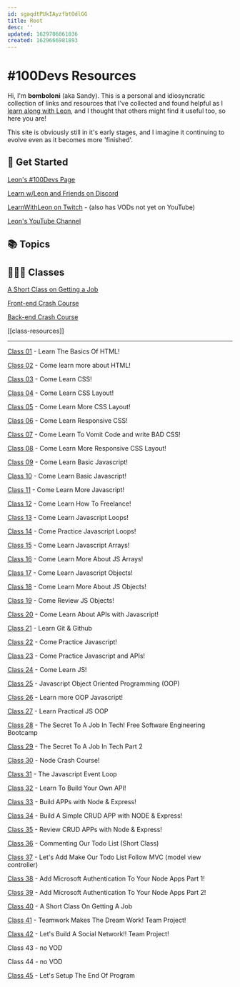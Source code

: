 ```yaml
---
id: sgaqdtPUkIAyzfbtOdlGG
title: Root
desc: ''
updated: 1629706061036
created: 1629666981893
---
```


# #100Devs Resources

Hi, I'm **bomboloni** (aka Sandy). This is a personal and idiosyncratic collection of links and resources that I've collected and found helpful as I [learn along with Leon](https://leonnoel.com/100devs/), and I thought that others might find it useful too, so here you are!

This site is obviously still in it's early stages, and I imagine it continuing to evolve even as it becomes more 'finished'.

## 🚀 Get Started

[Leon's #100Devs Page](https://leonnoel.com/100devs/)

[Learn w/Leon and Friends on Discord](https://leonnoel.com/discord)

[LearnWithLeon on Twitch](https://www.twitch.tv/learnwithleon) - (also has VODs not yet on YouTube)

[Leon's YouTube Channel](https://www.youtube.com/channel/UCGiRSHBdWuCgjgmPPz_13xw)

## 📚 Topics

## 🧑🏽‍💻 Classes

[A Short Class on Getting a Job](https://www.youtube.com/watch?v=x3-O-Ond9AI)

[Front-end Crash Course](https://www.youtube.com/watch?v=eAe4GmiUm2I)

[Back-end Crash Course](https://www.youtube.com/watch?v=U8UnY9R9R0E)

[[class-resources]]

---

[Class 01](https://youtu.be/YRemMgGfbKg) - Learn The Basics Of HTML!

[Class 02](https://youtu.be/N2VlXVZJIcY) - Come learn more about HTML!

[Class 03](https://youtu.be/h3wVQJ6SNfY) - Come Learn CSS!

[Class 04](https://youtu.be/xTNCtSRz6No) - Come Learn CSS Layout!

[Class 05](https://youtu.be/P3c3ZPNAen8) - Come Learn More CSS Layout!

[Class 06](https://youtu.be/8A9OefW7dSk) - Come Learn Responsive CSS!

[Class 07](https://youtu.be/V9MtaqT8Q_A) - Come Learn To Vomit Code and write BAD CSS!

[Class 08](https://youtu.be/SV1eSbAWfWQ) - Come Learn More Responsive CSS Layout!

[Class 09](https://youtu.be/22iEEZ8FSNM) - Come Learn Basic Javascript!

[Class 10](https://youtu.be/cv8ZunU-zeU) - Come Learn Basic Javascript!

[Class 11](https://youtu.be/6tyqwLnfjNs) - Come Learn More Javascript!

[Class 12](https://youtu.be/LRPLnNLXG5o) - Come Learn How To Freelance!

[Class 13](https://youtu.be/5-OEtJFbcXQ) - Come Learn Javascript Loops!

[Class 14](https://youtu.be/7BIbHmeZBxg) - Come Practice Javascript Loops!

[Class 15](https://youtu.be/GzYiUnRhfGQ) - Come Learn Javascript Arrays!

[Class 16](https://youtu.be/p1sCXKeiA1Q) - Come Learn More About JS Arrays!

[Class 17](https://youtu.be/ySLwyeaKPvQ) - Come Learn Javascript Objects!

[Class 18](https://youtu.be/ekWRltHr_L8) - Come Learn More About JS Objects!

[Class 19](https://youtu.be/oEdb5wmmAwk) - Come Review JS Objects!

[Class 20](https://youtu.be/LJHIfPOboEE) - Come Learn About APIs with Javascript!

[Class 21](https://youtu.be/ljdyXldzBKA) - Learn Git & Github

[Class 22](https://youtu.be/yEfvsafFVXQ) - Come Practice Javascript!

[Class 23](https://youtu.be/Iq3ipsUAfzE) - Come Practice Javascript and APIs!

[Class 24](https://youtu.be/6bXPGp1uWxc) - Come Learn JS!

[Class 25](https://youtu.be/pfYEqzU4ejk) - Javascript Object Oriented Programming (OOP)

[Class 26](https://youtu.be/UbY5ni9BkM0) - Learn more OOP Javascript!

[Class 27](https://youtu.be/9OJ9WL8qxZo) - Learn Practical JS OOP

[Class 28](https://youtu.be/urjSM4lE6GQ) - The Secret To A Job In Tech! Free Software Engineering Bootcamp

[Class 29](https://youtu.be/a01qCnUY5Xg) - The Secret To A Job In Tech Part 2

[Class 30](https://youtu.be/xficb-1GyQY) - Node Crash Course!

[Class 31](https://youtu.be/9OlDaCYCM8I) - The Javascript Event Loop

[Class 32](https://youtu.be/46LPXys5vYE) - Learn To Build Your Own API!

[Class 33](https://youtu.be/pjxJTWdVh-M) - Build APPs with Node & Express!

[Class 34](https://youtu.be/pPZ2HhUUuwI) - Build A Simple CRUD APP with NODE & Express!

[Class 35](https://youtu.be/2vd7v7NhMVU) - Review CRUD APPs with Node & Express!

[Class 36](https://youtu.be/Aanqdky2JXY) - Commenting Our Todo List (Short Class)

[Class 37](https://youtu.be/rz6OCYwMWiM) - Let's Add Make Our Todo List Follow MVC (model view controller)

[Class 38](https://youtu.be/x0cs-5t84zU) - Add Microsoft Authentication To Your Node Apps Part 1!

[Class 39](https://youtu.be/QmXXPB_q7QA) - Add Microsoft Authentication To Your Node Apps Part 2!

[Class 40](https://youtu.be/x3-O-Ond9AI) - A Short Class On Getting A Job

[Class 41](https://youtu.be/s2s9SaCLYHk) - Teamwork Makes The Dream Work! Team Project!

[Class 42](https://youtu.be/TEIf-OW_PZw) - Let's Build A Social Network!! Team Project!

Class 43 - no VOD

Class 44 - no VOD

[Class 45](https://youtu.be/WY5MQtAym5w) - Let's Setup The End Of Program
